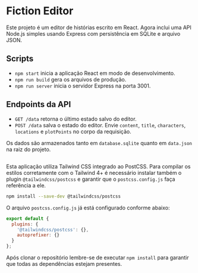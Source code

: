 # Fiction Editor

Este projeto é um editor de histórias escrito em React. Agora inclui uma API Node.js simples usando Express com persistência em SQLite e arquivo JSON.

## Scripts

- `npm start` inicia a aplicação React em modo de desenvolvimento.
- `npm run build` gera os arquivos de produção.
- `npm run server` inicia o servidor Express na porta 3001.

## Endpoints da API

- `GET /data` retorna o último estado salvo do editor.
- `POST /data` salva o estado do editor. Envie `content`, `title`, `characters`, `locations` e `plotPoints` no corpo da requisição.

Os dados são armazenados tanto em `database.sqlite` quanto em `data.json` na raiz do projeto.

##
Esta aplicação utiliza Tailwind CSS integrado ao PostCSS.
Para compilar os estilos corretamente com o Tailwind 4+ é
necessário instalar também o plugin `@tailwindcss/postcss` e
garantir que o `postcss.config.js` faça referência a ele.

```bash
npm install --save-dev @tailwindcss/postcss
```

O arquivo `postcss.config.js` já está configurado conforme
abaixo:

```js
export default {
  plugins: {
    '@tailwindcss/postcss': {},
    autoprefixer: {}
  }
};
```

Após clonar o repositório lembre-se de executar `npm install`
para garantir que todas as dependências estejam presentes.